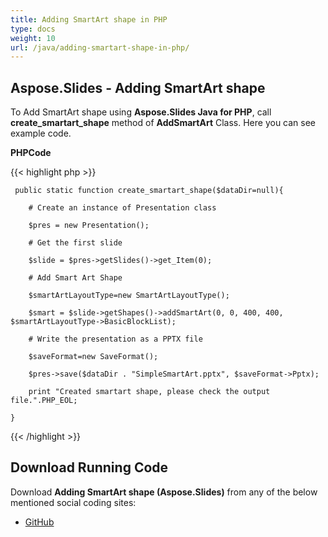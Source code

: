 ```yaml
---
title: Adding SmartArt shape in PHP
type: docs
weight: 10
url: /java/adding-smartart-shape-in-php/
---
```


## **Aspose.Slides - Adding SmartArt shape**
To Add SmartArt shape using **Aspose.Slides Java for PHP**, call **create_smartart_shape** method of **AddSmartArt** Class. Here you can see example code.

**PHPCode**

{{< highlight php >}}

     public static function create_smartart_shape($dataDir=null){

        # Create an instance of Presentation class

        $pres = new Presentation();

        # Get the first slide

        $slide = $pres->getSlides()->get_Item(0);

        # Add Smart Art Shape

        $smartArtLayoutType=new SmartArtLayoutType();

        $smart = $slide->getShapes()->addSmartArt(0, 0, 400, 400, $smartArtLayoutType->BasicBlockList);

        # Write the presentation as a PPTX file

        $saveFormat=new SaveFormat();

        $pres->save($dataDir . "SimpleSmartArt.pptx", $saveFormat->Pptx);

        print "Created smartart shape, please check the output file.".PHP_EOL;

    }

{{< /highlight >}}
## **Download Running Code**
Download **Adding SmartArt shape (Aspose.Slides)** from any of the below mentioned social coding sites:

- [GitHub](https://github.com/aspose-slides/Aspose.Slides-for-Java/blob/master/Plugins/Aspose_Slides_Java_for_PHP/src/aspose/slides/WorkingWithSmartArt/AddSmartArt.php)
